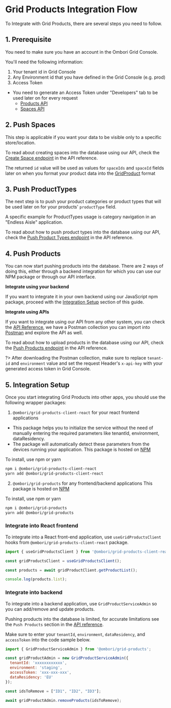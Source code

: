 # Grid Products Integration Flow
To Integrate with Grid Products, there are several steps you need to follow.

## 1. Prerequisite

You need to make sure you have an account in the Ombori Grid Console.

You'll need the following information:
1. Your tenant id in Grid Console
2. Any Environment id that you have defined in the Grid Console (e.g. prod)
3. Access Token
  - You need to generate an Access Token under "Developers" tab to be used later on for every request
     - [Products API](/grid-pim/api?id=request-authentication)
     - [Spaces API](/grid-pim/spaces-api?id=request-authentication)

## 2. Push Spaces

This step is applicable if you want your data to be visible only to a specific store/location.

To read about creating spaces into the database using our API, check the [Create Space endpoint](/grid-pim/api?id=post-space) in the API reference.

The returned `id` value will be used as values for `spaceIds` and `spaceId` fields later on when you format your product data into the [GridProduct](/grid-pim/data-model?id=gridproduct) format

## 3. Push ProductTypes

The next step is to push your product categories or product types that will be used later on for your products' `productType` field.

A specific example for ProductTypes usage is category navigation in an "Endless Aisle" application.

To read about how to push product types into the database using our API, check the [Push Product Types endpoint](/grid-pim/api?id=post-push-product-types) in the API reference.


## 4. Push Products
You can now start pushing products into the database. There are 2 ways of doing this, either through a backend integration for which you can use our NPM package or through our API interface.

**Integrate using your backend**

If you want to integrate it in your own backend using our JavaScript npm package, proceed with the [Integration Setup](/grid-products/integration-flow?id=integration-setup) section of this guide.

**Integrate using APIs**

If you want to integrate using our API from any other system, you can check the [API Reference](/grid-products/api), we have a Postman collection you can import into [Postman](https://www.postman.com/) and explore the API as well.

To read about how to upload products in the database using our API, check the  [Push Products endpoint](/grid-products/api?id=post-push-products) in the API reference.

?> After downloading the Postman collection, make sure to replace `tenant-id` and `environment` value and set the request Header's `x-api-key` with your generated access token in Grid Console.

## 5. Integration Setup
Once you start integrating Grid Products into other apps, you should use the following wrapper packages: 
1. `@ombori/grid-products-client-react` for your react frontend applications
- This package helps you to initialize the service without the need of manually entering the required parameters like tenantId, environment, dataResidency.
- The package will automatically detect these parameters from the devices running your application.
This package is hosted on [NPM](https://www.npmjs.com/package/@ombori/grid-products-client-react)

To install, use npm or yarn

```bash
npm i @ombori/grid-products-client-react
yarn add @ombori/grid-products-client-react
```

2. `@ombori/grid-products` for any frontend/backend applications
This package is hosted on [NPM](https://www.npmjs.com/package/@ombori/grid-products)

To install, use npm or yarn

```bash
npm i @ombori/grid-products
yarn add @ombori/grid-products
```

### Integrate into React frontend
To integrate into a React front-end application, use `useGridProductsClient` hooks from `@ombori/grid-products-client-react` package. 

```javascript
import { useGridProductsClient } from '@ombori/grid-products-client-react';

const gridProductsClient = useGridProductsClient();

const products = await gridProductClient.getProductList();

console.log(products.list);
```

### Integrate into backend
To integrate into a backend application, use `GridProductServiceAdmin` so you can add/remove and update products.

Pushing products into the database is limited, for accurate limitations see the `Push Products` section in the [API reference](/grid-products/api?id=post-push-products).

 Make sure to enter your `tenantId`, `environment`, `dataResidency`, and `accessToken` into the code sample below.

```javascript
import { GridProductServiceAdmin } from '@ombori/grid-products';

const gridProductAdmin = new GridProductServiceAdmin({
  tenantId: 'xxxxxxxxxxxx',
  environment: 'staging',
  accessToken: 'xxx-xxx-xxx',
  dataResidency: 'EU'
});

const idsToRemove = ["ID1", "ID2", "ID3"];

await gridProductAdmin.removeProducts(idsToRemove);
```
